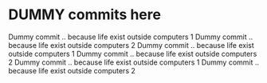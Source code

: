 # DUMMY commits here
Dummy commit .. because life exist outside computers 1
Dummy commit .. because life exist outside computers 2
Dummy commit .. because life exist outside computers 1
Dummy commit .. because life exist outside computers 2
Dummy commit .. because life exist outside computers 1
Dummy commit .. because life exist outside computers 2
